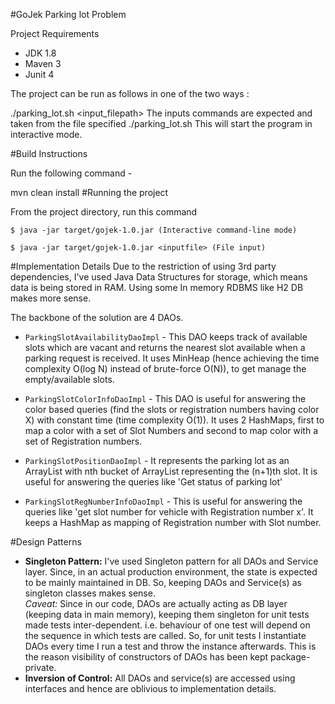 #GoJek Parking lot Problem

Project Requirements
* JDK 1.8
* Maven 3
* Junit 4

The project can be run as follows in one of the two ways :

./parking_lot.sh <input_filepath>
The inputs commands are expected and taken from the file specified
./parking_lot.sh This will start the program in interactive mode.

#Build Instructions

Run the following command -

mvn clean install
#Running the project

From the project directory, run this command

`$ java -jar target/gojek-1.0.jar (Interactive command-line mode)`

`$ java -jar target/gojek-1.0.jar <inputfile> (File input)`

#Implementation Details
Due to the restriction of using 3rd party dependencies, I've used Java Data Structures for storage, which means data is being stored in RAM.
Using some In memory RDBMS like H2 DB makes more sense.

The backbone of the solution are 4 DAOs.
* `ParkingSlotAvailabilityDaoImpl` - This DAO keeps track of available slots which are vacant and returns the nearest slot available when a parking request is received.
It uses MinHeap (hence achieving the time complexity O(log N) instead of brute-force O(N)), to get manage the empty/available slots.

* `ParkingSlotColorInfoDaoImpl` - This DAO is useful for answering the color based queries (find the slots or registration numbers having color X) with constant time (time complexity O(1)).
It uses 2 HashMaps, first to map a color with a set of Slot Numbers and second to map color with a set of Registration numbers.

* `ParkingSlotPositionDaoImpl` - It represents the parking lot as an ArrayList with nth bucket of ArrayList representing the (n+1)th slot.
It is useful for answering the queries like 'Get status of parking lot'

* `ParkingSlotRegNumberInfoDaoImpl` - This is useful for answering the queries like 'get slot number for vehicle with Registration number x'.
It keeps a HashMap as mapping of Registration number with Slot number.

#Design Patterns
* **Singleton Pattern:** I've used Singleton pattern for all DAOs and Service layer. Since, in an actual production environment, the state is expected to be mainly maintained in DB.
So, keeping DAOs and Service(s) as singleton classes makes sense.<br>
_Caveat:_ Since in our code, DAOs are actually acting as DB layer (keeping data in main memory), keeping them singleton for unit tests made tests inter-dependent.
i.e. behaviour of one test will depend on the sequence in which tests are called. So, for unit tests I instantiate DAOs every time I run a test and throw the instance afterwards.
This is the reason visibility of constructors of DAOs has been kept package-private.
* **Inversion of Control:** All DAOs and service(s) are accessed using interfaces and hence are oblivious to implementation details.
 
